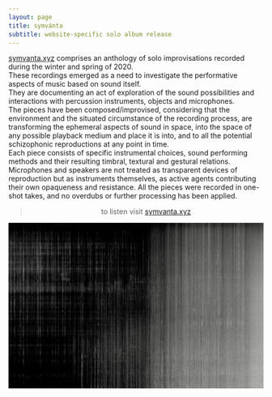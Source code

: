 ```yaml
---
layout: page
title: symvánta
subtitle: website-specific solo album release
---
```


<!-- `symvanta.xyz`  -->
<a href="https://symvanta.xyz" target="_blank">symvanta.xyz</a> comprises an anthology of solo improvisations recorded during the winter and spring of 2020.  
These recordings emerged as a need to investigate the performative aspects of music based on sound itself.  
They are documenting an act of exploration of the sound possibilities and interactions with percussion instruments, objects and microphones.  
The pieces have been composed/improvised, considering that the environment and the situated circumstance of the recording process, are transforming the ephemeral aspects of sound in space, into the space of any possible playback medium and place it is into, and to all the potential schizophonic reproductions at any point in time.  
Each piece consists of specific instrumental choices, sound performing methods and their resulting timbral, textural and gestural relations. Microphones and speakers are not treated as transparent devices of reproduction but as instruments themselves, as active agents contributing their own opaqueness and resistance.
All the pieces were recorded in one-shot takes, and no overdubs or further processing has been applied.

<blockquote style="text-align:center; font-style:normal;">to listen visit <a href="https://symvanta.xyz" target="_blank">symvanta.xyz</a></blockquote>


![symvanta](https://raw.githubusercontent.com/g-stavridis/g-stavridis.github.io/master/assets/images/symvanta.jpeg) 
